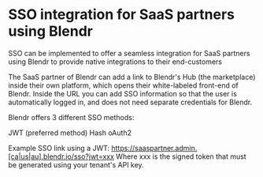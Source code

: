 # SSO integration for SaaS partners using Blendr
SSO can be implemented to offer a seamless integration for SaaS partners using Blendr to provide native integrations to their end-customers

The SaaS partner of Blendr can add a link to Blendr's Hub (the marketplace) inside their own platform, which opens their white-labeled front-end of Blendr. Inside the URL you can add SSO information so that the user is automatically logged in, and does not need separate credentials for Blendr.

Blendr offers 3 different SSO methods:

JWT (preferred method)
Hash
oAuth2

Example SSO link using a JWT: https://saaspartner.admin.[ca|us|au].blendr.io/sso?jwt=xxx
Where xxx is the signed token that must be generated using your tenant's API key.
